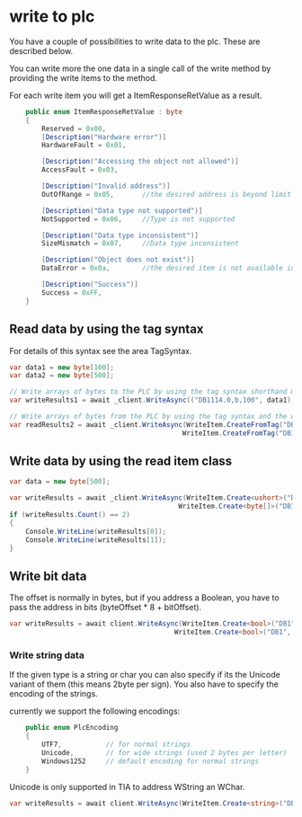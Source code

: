 
# write to plc

You have a couple of possibilities to write data to the plc. These are described below.

You can write more the one data in a single call of the write method by providing the write items to the method.

For each write item you will get a ItemResponseRetValue as a result.


```cs
    public enum ItemResponseRetValue : byte
    {
        Reserved = 0x00,
        [Description("Hardware error")]
        HardwareFault = 0x01,

        [Description("Accessing the object not allowed")]
        AccessFault = 0x03,

        [Description("Invalid address")]
        OutOfRange = 0x05,       //the desired address is beyond limit for this PLC 

        [Description("Data type not supported")]
        NotSupported = 0x06,     //Type is not supported 

        [Description("Data type inconsistent")]
        SizeMismatch = 0x07,     //Data type inconsistent 

        [Description("Object does not exist")]
        DataError = 0x0a,        //the desired item is not available in the PLC, e.g. when trying to read a non existing DB

        [Description("Success")]
        Success = 0xFF,
    }
```



## Read data by using the tag syntax

For details of this syntax see the area TagSyntax.


```cs
var data1 = new byte[100];
var data2 = new byte[500];

// Write arrays of bytes to the PLC by using the tag syntax shorthand method
var writeResults1 = await _client.WriteAsync(("DB1114.0,b,100", data1), ("DB1114.100,b,500", data2));

// Write arrays of bytes from the PLC by using the tag syntax and the write items.
var readResults2 = await _client.WriteAsync(WriteItem.CreateFromTag("DB1114.0,b,100", data1), 
                                           WriteItem.CreateFromTag("DB1114.100,b,500", data2));


```


## Write data by using the read item class

```cs
var data = new byte[500];

var writeResults = await _client.WriteAsync(WriteItem.Create<ushort>("DB1114", 0, 100, (ushort)0x02), 
                                          WriteItem.Create<byte[]>("DB1114", 100, 500, data));
if (writeResults.Count() == 2)
{
    Console.WriteLine(writeResults[0]);
    Console.WriteLine(writeResults[1]);
}
```


## Write bit data

The offset is normally in bytes, but if you address a Boolean, you have to pass the address in bits (byteOffset * 8 + bitOffset).

```cs
var writeResults = await client.WriteAsync(WriteItem.Create<bool>("DB1", baseOffset, false),
                                         WriteItem.Create<bool>("DB1", baseOffset + 5, true))

```


### Write string data

If the given type is a string or char you can also specify if its the Unicode variant of them (this means 2byte per sign).
You also have to specify the encoding of the strings.

currently we support the following encodings:

```cs
    public enum PlcEncoding
    {
        UTF7,           // for normal strings 
        Unicode,        // for wide strings (used 2 bytes per letter)
        Windows1252     // default encoding for normal strings
    }
```

Unicode is only supported in TIA to address WString an WChar.



```cs
var writeResults = await client.WriteAsync(WriteItem.Create<string>("DB1", 0, 10, "Test", PlcEncoding.Windows1252))

```


